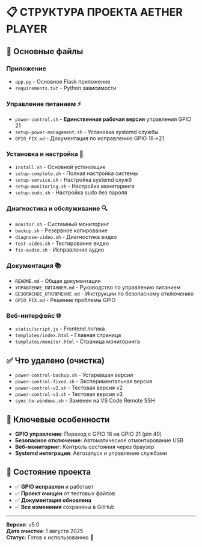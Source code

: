 # 📋 СТРУКТУРА ПРОЕКТА AETHER PLAYER

## 🎯 Основные файлы

### Приложение
- `app.py` - Основное Flask приложение
- `requirements.txt` - Python зависимости

### Управление питанием ⚡
- `power-control.sh` - **Единственная рабочая версия** управления GPIO 21
- `setup-power-management.sh` - Установка systemd службы
- `GPIO_FIX.md` - Документация по исправлению GPIO 18→21

### Установка и настройка 🔧
- `install.sh` - Основной установщик
- `setup-complete.sh` - Полная настройка системы
- `setup-service.sh` - Настройка systemd служб
- `setup-monitoring.sh` - Настройка мониторинга
- `setup-sudo.sh` - Настройка sudo без пароля

### Диагностика и обслуживание 🔍
- `monitor.sh` - Системный мониторинг
- `backup.sh` - Резервное копирование
- `diagnose-video.sh` - Диагностика видео
- `test-video.sh` - Тестирование видео
- `fix-audio.sh` - Исправление аудио

### Документация 📚
- `README.md` - Общая документация
- `УПРАВЛЕНИЕ_ПИТАНИЕМ.md` - Руководство по управлению питанием
- `БЕЗОПАСНОЕ_ОТКЛЮЧЕНИЕ.md` - Инструкции по безопасному отключению
- `GPIO_FIX.md` - Решение проблемы GPIO

### Веб-интерфейс 🌐
- `static/script.js` - Frontend логика
- `templates/index.html` - Главная страница
- `templates/monitor.html` - Страница мониторинга

## ✅ Что удалено (очистка)
- `power-control-backup.sh` - Устаревшая версия
- `power-control-fixed.sh` - Экспериментальная версия
- `power-control-v2.sh` - Тестовая версия v2
- `power-control-v3.sh` - Тестовая версия v3
- `sync-to-windows.sh` - Заменен на VS Code Remote SSH

## 🔗 Ключевые особенности
- **GPIO управление**: Переход с GPIO 18 на GPIO 21 (pin 40)
- **Безопасное отключение**: Автоматическое отмонтирование USB
- **Веб-мониторинг**: Контроль состояния через браузер
- **Systemd интеграция**: Автозапуск и управление службами

## 🚀 Состояние проекта
- ✅ **GPIO исправлен** и работает
- ✅ **Проект очищен** от тестовых файлов
- ✅ **Документация обновлена**
- ✅ **Все изменения** сохранены в GitHub

---
**Версия**: v5.0  
**Дата очистки**: 1 августа 2025  
**Статус**: Готов к использованию 🎵
